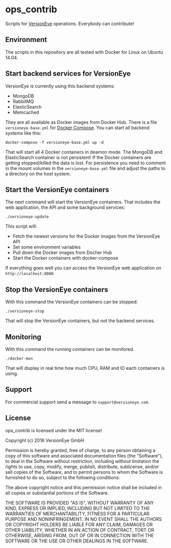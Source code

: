 # ops_contrib

Scripts for [VersionEye](https://www.versioneye.com) operations. Everybody can contribute!

## Environment

The scripts in this repository are all tested with Docker for Linux on Ubuntu 14.04.

## Start backend services for VersionEye

VersionEye is currently using this backend systems:

  - MongoDB
  - RabbitMQ
  - ElasticSearch
  - Memcached

They are all available as Docker images from Docker Hub. There is a file `versioneye-base.yml`
for [Docker Compose](https://docs.docker.com/compose/).
You can start all backend systems like this:

```
docker-compose -f versioneye-base.yml up -d
```

That will start all 4 Docker containers in deamon mode.
The MongoDB and ElasticSearch container is not persistent! If the Docker containers are
getting stopped/killed the data is lost. For persistence you need to comment in the
mount volumes in the `versioneye-base.yml` file and adjust the paths to a directory on the
host system.

## Start the VersionEye containers

The next command will start the VersionEye containers. That includes the web application, the API and some background services:

```
./versioneye-update
```

This script will:

 - Fetch the newest versions for the Docker images from the VersionEye API
 - Set some environment variables
 - Pull down the Docker images from Docher Hub
 - Start the Docker containers with docker-compose

If everything goes well you can access the VersionEye web application on `http://localhost:8080`.

## Stop the VersionEye containers

With this command the VersionEye containers can be stopped:

```
./versioneye-stop
```

That will stop the VersionEye containers, but not the backend services.

## Monitoring

With this command the running containers can be monitored.

```
./docker-mon
```

That will display in real time how much CPU, RAM and IO each containers is using.

## Support

For commercial support send a message to `support@versioneye.com`.

## License

ops_contrib is licensed under the MIT license!

Copyright (c) 2016 VersionEye GmbH

Permission is hereby granted, free of charge, to any person obtaining a copy
of this software and associated documentation files (the "Software"), to deal
in the Software without restriction, including without limitation the rights
to use, copy, modify, merge, publish, distribute, sublicense, and/or sell
copies of the Software, and to permit persons to whom the Software is
furnished to do so, subject to the following conditions:

The above copyright notice and this permission notice shall be included in all
copies or substantial portions of the Software.

THE SOFTWARE IS PROVIDED "AS IS", WITHOUT WARRANTY OF ANY KIND, EXPRESS OR
IMPLIED, INCLUDING BUT NOT LIMITED TO THE WARRANTIES OF MERCHANTABILITY,
FITNESS FOR A PARTICULAR PURPOSE AND NONINFRINGEMENT. IN NO EVENT SHALL THE
AUTHORS OR COPYRIGHT HOLDERS BE LIABLE FOR ANY CLAIM, DAMAGES OR OTHER
LIABILITY, WHETHER IN AN ACTION OF CONTRACT, TORT OR OTHERWISE, ARISING FROM,
OUT OF OR IN CONNECTION WITH THE SOFTWARE OR THE USE OR OTHER DEALINGS IN THE
SOFTWARE.

